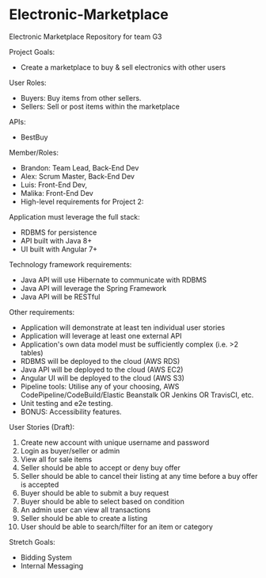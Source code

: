 # Electronic-Marketplace
Electronic Marketplace Repository for team G3

Project Goals:
+ Create a marketplace to buy & sell electronics with other users

User Roles:
+ Buyers: Buy items from other sellers. 
+ Sellers: Sell or post items within the marketplace

APIs: 
+ BestBuy

Member/Roles:
+ Brandon: Team Lead, Back-End Dev
+ Alex: Scrum Master, Back-End Dev
+ Luis: Front-End Dev,
+ Malika: Front-End Dev
+ High-level requirements for Project 2:

Application must leverage the full stack:
+ RDBMS for persistence
+ API built with Java 8+
+ UI built with Angular 7+

Technology framework requirements:
+ Java API will use Hibernate to communicate with RDBMS
+ Java API will leverage the Spring Framework
+ Java API will be RESTful

Other requirements:
+ Application will demonstrate at least ten individual user stories
+ Application will leverage at least one external API
+ Application's own data model must be sufficiently complex (i.e. >2 tables)
+ RDBMS will be deployed to the cloud (AWS RDS)
+ Java API will be deployed to the cloud (AWS EC2)
+ Angular UI will be deployed to the cloud (AWS S3)
+ Pipeline tools: Utilise any of your choosing, AWS CodePipeline/CodeBuild/Elastic Beanstalk OR Jenkins OR TravisCI, etc.
+ Unit testing and e2e testing.
+ BONUS: Accessibility features.

User Stories (Draft):
1. Create new account with unique username and password
2. Login as buyer/seller or admin
3. View all for sale items
4. Seller should be able to accept or deny buy offer
5. Seller should be able to cancel their listing at any time before a buy offer is accepted
6. Buyer should be able to submit a buy request
7. Buyer should be able to select based on condition
8. An admin user can view all transactions
9. Seller should be able to create a listing
10. User should be able to search/filter for an item or category

Stretch Goals:
+ Bidding System
+ Internal Messaging
